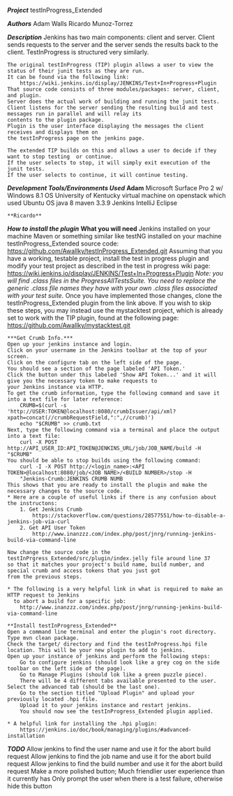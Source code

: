 ***Project***
	testInProgress_Extended

***Authors***
	Adam Walls 
	Ricardo Munoz-Torrez

***Description***
	Jenkins has two main components: client and server.
	Client sends requests to the server and the server sends the results back to the client.
	TestInProgress is structured very similarly.
	
	The original testInProgress (TIP) plugin allows a user to view the status of their junit tests as they are run.
	It can be found via the following link:
		https://wiki.jenkins.io/display/JENKINS/Test+In+Progress+Plugin
	That source code consists of three modules/packages: server, client, and plugin.
	Server does the actual work of building and running the junit tests.
	Client listens for the server sending the resulting build and test messages run in parallel and will relay its 
	contents to the plugin package.
	Plugin is the user interface displaying the messages the client receives and displays them on
	the testInProgress page on the jenkins page.

	The extended TIP builds on this and allows a user to decide if they want to stop testing  or continue.
	If the user selects to stop, it will simply exit execution of the junit tests.
	If the user selects to continue, it will continue testing.
	
***Development Tools/Environments Used***
	**Adam**
		Microsoft Surface Pro 2 w/ Windows 8.1 OS
 		University of Kentucky virtual machine on openstack which used Ubuntu OS
		java 8
		maven 3.3.9
		Jenkins 
		IntelliJ
		Eclipse
		
	**Ricardo**
		 
***How to install the plugin***
	**What you will need**
		Jenkins installed on your machine
		Maven or something similar like testNG installed on your machine
		testInProgress_Extended source code:
			https://github.com/Awallky/testInProgress_Extended.git
	Assuming that you have a working, testable project, install the test in progress plugin and 
	modify your test project as described in the test in progress wiki page:
		https://wiki.jenkins.io/display/JENKINS/Test+In+Progress+Plugin
	*Note: you will find .class files in the ProgressAllTestsSuite. You need to replace the generic 
	      .class file names they have with your own .class files associated with your test suite.*
	Once you have implemented those changes, clone the testInProgress_Extended plugin from the link above.
	If you wish to skip these steps, you may instead use the mystacktest project, which is already set to work with the TIP plugin, 	found at the following page:
		https://github.com/Awallky/mystacktest.git
	
	***Get Crumb Info.***
	Open up your jenkins instance and login.
	Click on your username in the Jenkins toolbar at the top of your screen.
	Click on the configure tab on the left side of the page.
	You should see a section of the page labeled 'API Token.'
	Click the button under this labeled 'Show API Token...' and it will give you the necessary token to make requests to 
	your Jenkins instance via HTTP.
	To get the crumb information, type the following command and save it into a text file for later reference:
		CRUMB=$(curl -s 'http://USER:TOKEN@localhost:8080/crumbIssuer/api/xml?xpath=concat(//crumbRequestField,":",//crumb)')
		echo "$CRUMB" >> crumb.txt
	Next, type the following command via a terminal and place the output into a text file:
		curl -X POST http://API_USER_ID:API_TOKEN@JENKINS_URL/job/JOB_NAME/build -H "$CRUMB"
	You should be able to stop builds using the following command:
		curl -I -X POST http://<login_name>:<API TOKEN>@localhost:8080/job/<JOB NAME>/<BUILD NUMBER>/stop -H 
		"Jenkins-Crumb:JENKINS CRUMB NUMB
	This shows that you are ready to install the plugin and make the necessary changes to the source code.
	* Here are a couple of useful links if there is any confusion about the instructons:
		1. Get Jenkins Crumb
			https://stackoverflow.com/questions/28577551/how-to-disable-a-jenkins-job-via-curl
		2. Get API User Token
			http://www.inanzzz.com/index.php/post/jnrg/running-jenkins-build-via-command-line
	
	Now change the source code in the testInPrgress_Extended/src/plugin/index.jelly file around line 37 
	so that it matches your project's build name, build number, and special crumb and access tokens that you just got
	from the previous steps.
	
	* The following is a very helpful link in what is required to make an HTTP request to Jenkins 
	  to abort a build for a specific job:
		http://www.inanzzz.com/index.php/post/jnrg/running-jenkins-build-via-command-line
	
	**Install testInProgress_Extended**
	Open a command line terminal and enter the plugin's root directory.
	Type mvn clean package.
	Check the target/ directory and find the testInProgress.hpi file location. This will be your new plugin to add to jenkins.
	Open up your instance of jenkins and perform the following steps:
		Go to configure jenkins (should look like a grey cog on the side toolbar on the left side of the page).
		Go to Manage Plugins (should lok like a green puzzle piece).
		There will be 4 different tabs available presented to the user. Select the advanced tab (should be the last one).
		Go to the section titled "Upload Plugin" and upload your previously located .hpi file. 
		Upload it to your jenkins instance and restart jenkins.
		You should now see the testInProgress_Extended plugin applied.
		
	* A helpful link for installing the .hpi plugin:
		https://jenkins.io/doc/book/managing/plugins/#advanced-installation
***TODO***
	Allow jenkins to find the user name and use it for the abort build request
	Allow jenkins to find the job name and use it for the abort build request
	Allow jenkins to find the build number and use it for the abort build request
	Make a more polished button; Much friendlier user experience than it currently has
	Only prompt the user when there is a test failure, otherwise hide this button
